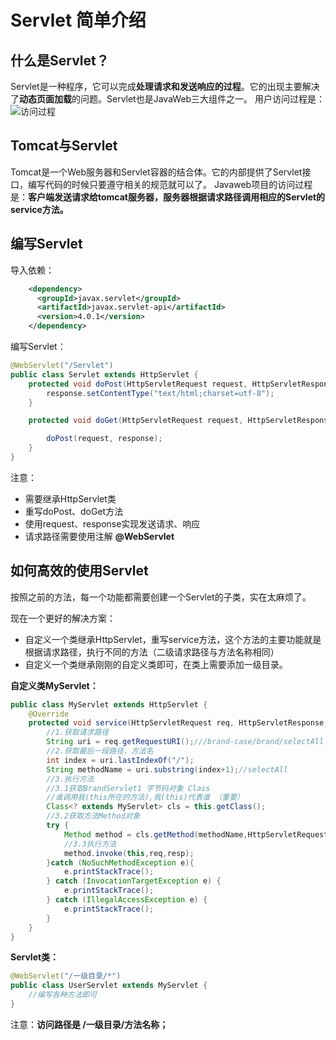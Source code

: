 # Servlet 简单介绍

## 什么是Servlet？

Servlet是一种程序，它可以完成**处理请求和发送响应的过程**。它的出现主要解决了**动态页面加载**的问题。Servlet也是JavaWeb三大组件之一。
用户访问过程是：
![访问过程](https://shopping-mlk.oss-cn-beijing.aliyuncs.com/JavaNote/Servlet/servlet01.jpg)

## Tomcat与Servlet

Tomcat是一个Web服务器和Servlet容器的结合体。它的内部提供了Servlet接口，编写代码的时候只要遵守相关的规范就可以了。
Javaweb项目的访问过程是：**客户端发送请求给tomcat服务器，服务器根据请求路径调用相应的Servlet的service方法。**

## 编写Servlet

导入依赖：

```xml
    <dependency>
      <groupId>javax.servlet</groupId>
      <artifactId>javax.servlet-api</artifactId>
      <version>4.0.1</version>
    </dependency>
```

编写Servlet：

```java
@WebServlet("/Servlet")
public class Servlet extends HttpServlet {
    protected void doPost(HttpServletRequest request, HttpServletResponse response) throws ServletException, IOException {
        response.setContentType("text/html;charset=utf-8");
    }

    protected void doGet(HttpServletRequest request, HttpServletResponse response) throws ServletException, IOException {

        doPost(request, response);
    }
}
```

注意：

- 需要继承HttpServlet类
- 重写doPost、doGet方法
- 使用request、response实现发送请求、响应
- 请求路径需要使用注解 **@WebServlet**

## 如何高效的使用Servlet

按照之前的方法，每一个功能都需要创建一个Servlet的子类，实在太麻烦了。

现在一个更好的解决方案：

- 自定义一个类继承HttpServlet，重写service方法，这个方法的主要功能就是根据请求路径，执行不同的方法（二级请求路径与方法名称相同）
- 自定义一个类继承刚刚的自定义类即可，在类上需要添加一级目录。

**自定义类MyServlet：**

```java
public class MyServlet extends HttpServlet {
    @Override
    protected void service(HttpServletRequest req, HttpServletResponse resp) throws ServletException, IOException {
        //1.获取请求路径
        String uri = req.getRequestURI();///brand-case/brand/selectAll
        //2.获取最后一段路径，方法名
        int index = uri.lastIndexOf("/");
        String methodName = uri.substring(index+1);//selectAll
        //3.执行方法
        //3.1获取BrandServlet1 字节码对象 Class
        //谁调用我(this所在的方法),我(this)代表谁 （重要）
        Class<? extends MyServlet> cls = this.getClass();
        //3.2获取方法Method对象
        try {
            Method method = cls.getMethod(methodName,HttpServletRequest.class,HttpServletResponse.class);
            //3.3执行方法
            method.invoke(this,req,resp);
        }catch (NoSuchMethodException e){
            e.printStackTrace();
        } catch (InvocationTargetException e) {
            e.printStackTrace();
        } catch (IllegalAccessException e) {
            e.printStackTrace();
        }
    }
}

```

**Servlet类：**

```java
@WebServlet("/一级目录/*")
public class UserServlet extends MyServlet {
    //编写各种方法即可
}
```

注意：**访问路径是 /一级目录/方法名称；**
